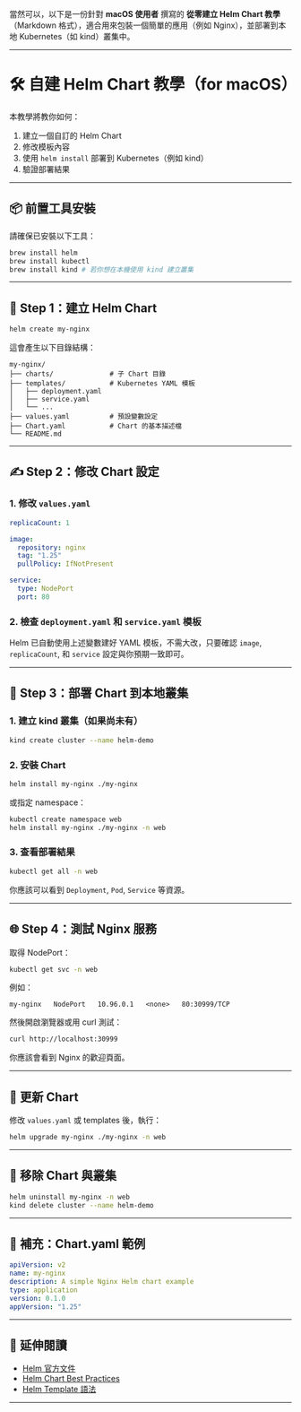 當然可以，以下是一份針對 **macOS 使用者** 撰寫的 **從零建立 Helm Chart 教學**（Markdown 格式），適合用來包裝一個簡單的應用（例如 Nginx），並部署到本地 Kubernetes（如 kind）叢集中。

---

# 🛠️ 自建 Helm Chart 教學（for macOS）

本教學將教你如何：

1. 建立一個自訂的 Helm Chart
2. 修改模板內容
3. 使用 `helm install` 部署到 Kubernetes（例如 kind）
4. 驗證部署結果

---

## 📦 前置工具安裝

請確保已安裝以下工具：

```bash
brew install helm
brew install kubectl
brew install kind # 若你想在本機使用 kind 建立叢集
```

---

## 🧱 Step 1：建立 Helm Chart

```bash
helm create my-nginx
```

這會產生以下目錄結構：

```
my-nginx/
├── charts/              # 子 Chart 目錄
├── templates/           # Kubernetes YAML 模板
│   ├── deployment.yaml
│   ├── service.yaml
│   └── ...
├── values.yaml          # 預設變數設定
├── Chart.yaml           # Chart 的基本描述檔
└── README.md
```

---

## ✍️ Step 2：修改 Chart 設定

### 1. 修改 `values.yaml`

```yaml
replicaCount: 1

image:
  repository: nginx
  tag: "1.25"
  pullPolicy: IfNotPresent

service:
  type: NodePort
  port: 80
```

### 2. 檢查 `deployment.yaml` 和 `service.yaml` 模板

Helm 已自動使用上述變數建好 YAML 模板，不需大改，只要確認 `image`, `replicaCount`, 和 `service` 設定與你預期一致即可。

---

## 🚀 Step 3：部署 Chart 到本地叢集

### 1. 建立 kind 叢集（如果尚未有）

```bash
kind create cluster --name helm-demo
```

### 2. 安裝 Chart

```bash
helm install my-nginx ./my-nginx
```

或指定 namespace：

```bash
kubectl create namespace web
helm install my-nginx ./my-nginx -n web
```

### 3. 查看部署結果

```bash
kubectl get all -n web
```

你應該可以看到 `Deployment`, `Pod`, `Service` 等資源。

---

## 🌐 Step 4：測試 Nginx 服務

取得 NodePort：

```bash
kubectl get svc -n web
```

例如：

```
my-nginx   NodePort   10.96.0.1   <none>   80:30999/TCP
```

然後開啟瀏覽器或用 curl 測試：

```bash
curl http://localhost:30999
```

你應該會看到 Nginx 的歡迎頁面。

---

## 🔄 更新 Chart

修改 `values.yaml` 或 templates 後，執行：

```bash
helm upgrade my-nginx ./my-nginx -n web
```

---

## 🧹 移除 Chart 與叢集

```bash
helm uninstall my-nginx -n web
kind delete cluster --name helm-demo
```

---

## 📘 補充：Chart.yaml 範例

```yaml
apiVersion: v2
name: my-nginx
description: A simple Nginx Helm chart example
type: application
version: 0.1.0
appVersion: "1.25"
```

---

## 📝 延伸閱讀

* [Helm 官方文件](https://helm.sh/docs/)
* [Helm Chart Best Practices](https://helm.sh/docs/chart_best_practices/)
* [Helm Template 語法](https://helm.sh/docs/chart_template_guide/)

---
